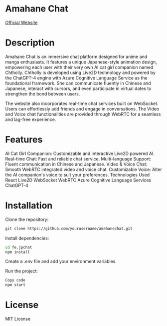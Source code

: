# Amahane Chat
[Official Website](https://amahanechat.org/register)

# Description
Amahane Chat is an immersive chat platform designed for anime and manga enthusiasts. It features a unique Japanese-style animation design, empowering each user with their very own AI cat girl companion named Chtholly. Chtholly is developed using Live2D technology and powered by the ChatGPT-4 engine with Azure Cognitive Language Service as the foundational framework. She can communicate fluently in Chinese and Japanese, interact with cursors, and even participate in virtual dates to strengthen the bond between users.

The website also incorporates real-time chat services built on WebSocket. Users can effortlessly add friends and engage in conversations. The Video and Voice chat functionalities are provided through WebRTC for a seamless and lag-free experience.

# Features
AI Cat Girl Companion: Customizable and interactive Live2D powered AI.
Real-time Chat: Fast and reliable chat service.
Multi-language Support: Fluent communication in Chinese and Japanese.
Video & Voice Chat: Smooth WebRTC integrated video and voice chat.
Customizable Voice: Alter the AI companion's voice to suit your preferences.
Technologies Used
React
Live2D
WebSocket
WebRTC
Azure Cognitive Language Services
ChatGPT-4

# Installation
Clone the repository:
```bash
git clone https://github.com/yourusername/amahanechat.git
```

Install dependencies:
```bash
cd fe.jpchat
npm install
```

Create a .env file and add your environment variables.

Run the project:

```bash
Copy code
npm start
```

# License
MIT License
